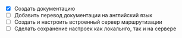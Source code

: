 <!-- markdownlint-disable-next-line first-line-heading -->
- [x] Создать документацию
- [ ] Добавить перевод документации на английский язык
- [ ] Создать и настроить встроенный сервер маршрутизации  
- [ ] Сделать сохранение настроек как локальнго, так и на сервере  
